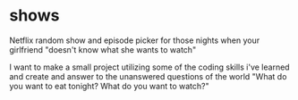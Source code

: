 # shows
Netflix random show and episode picker for those nights when your girlfriend "doesn't know what she wants to watch"

I want to make a small project utilizing some of the coding skills i've learned
and create and answer to the unanswered questions of the world
"What do you want to eat tonight? What do you want to watch?"

